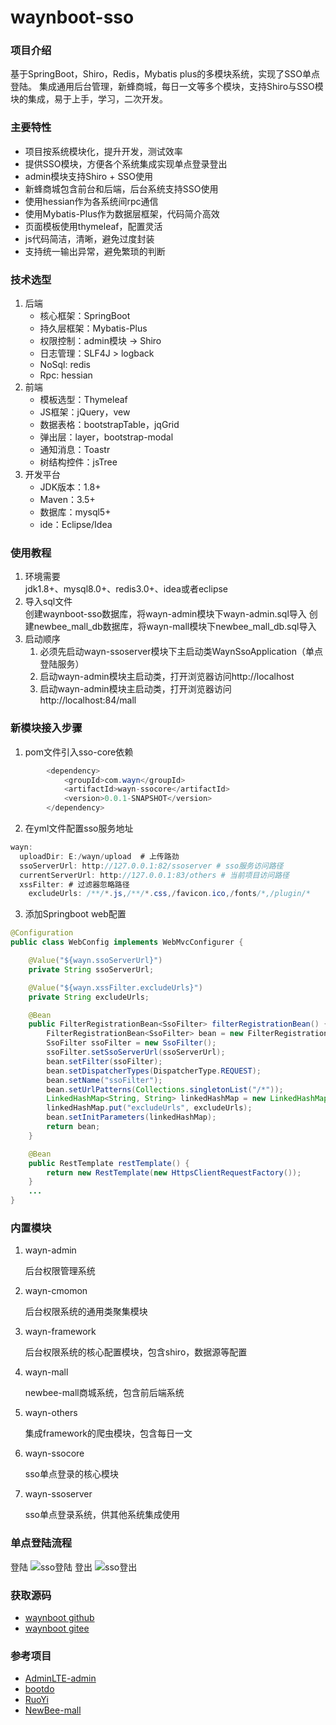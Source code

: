 # waynboot-sso

### 项目介绍

基于SpringBoot，Shiro，Redis，Mybatis plus的多模块系统，实现了SSO单点登陆。 集成通用后台管理，新蜂商城，每日一文等多个模块，支持Shiro与SSO模块的集成，易于上手，学习，二次开发。

### 主要特性

- 项目按系统模块化，提升开发，测试效率
- 提供SSO模块，方便各个系统集成实现单点登录登出
- admin模块支持Shiro + SSO使用
- 新蜂商城包含前台和后端，后台系统支持SSO使用
- 使用hessian作为各系统间rpc通信
- 使用Mybatis-Plus作为数据层框架，代码简介高效
- 页面模板使用thymeleaf，配置灵活
- js代码简洁，清晰，避免过度封装
- 支持统一输出异常，避免繁琐的判断

### 技术选型

1. 后端
    - 核心框架：SpringBoot
    - 持久层框架：Mybatis-Plus
    - 权限控制：admin模块 -> Shiro
    - 日志管理：SLF4J > logback
    - NoSql: redis
    - Rpc: hessian
2. 前端
    - 模板选型：Thymeleaf
    - JS框架：jQuery，vew
    - 数据表格：bootstrapTable，jqGrid
    - 弹出层：layer，bootstrap-modal
    - 通知消息：Toastr
    - 树结构控件：jsTree
3. 开发平台
    - JDK版本：1.8+
    - Maven：3.5+
    - 数据库：mysql5+
    - ide：Eclipse/Idea

### 使用教程
1. 环境需要  
   jdk1.8+、mysql8.0+、redis3.0+、idea或者eclipse
2. 导入sql文件  
   创建waynboot-sso数据库，将wayn-admin模块下wayn-admin.sql导入
   创建newbee_mall_db数据库，将wayn-mall模块下newbee_mall_db.sql导入
3. 启动顺序  
   1. 必须先启动wayn-ssoserver模块下主启动类WaynSsoApplication（单点登陆服务）  
   2. 启动wayn-admin模块主启动类，打开浏览器访问http://localhost    
   3. 启动wayn-admin模块主启动类，打开浏览器访问http://localhost:84/mall
   
### 新模块接入步骤
1. pom文件引入sso-core依赖
```java
        <dependency>
            <groupId>com.wayn</groupId>
            <artifactId>wayn-ssocore</artifactId>
            <version>0.0.1-SNAPSHOT</version>
        </dependency>
```
2. 在yml文件配置sso服务地址
```java
wayn:
  uploadDir: E:/wayn/upload  # 上传路劲
  ssoServerUrl: http://127.0.0.1:82/ssoserver # sso服务访问路径
  currentServerUrl: http://127.0.0.1:83/others # 当前项目访问路径
  xssFilter: # 过滤器忽略路径
    excludeUrls: /**/*.js,/**/*.css,/favicon.ico,/fonts/*,/plugin/*
```
3. 添加Springboot web配置
```java
@Configuration
public class WebConfig implements WebMvcConfigurer {

    @Value("${wayn.ssoServerUrl}")
    private String ssoServerUrl;

    @Value("${wayn.xssFilter.excludeUrls}")
    private String excludeUrls;

    @Bean
    public FilterRegistrationBean<SsoFilter> filterRegistrationBean() {
        FilterRegistrationBean<SsoFilter> bean = new FilterRegistrationBean<>();
        SsoFilter ssoFilter = new SsoFilter();
        ssoFilter.setSsoServerUrl(ssoServerUrl);
        bean.setFilter(ssoFilter);
        bean.setDispatcherTypes(DispatcherType.REQUEST);
        bean.setName("ssoFilter");
        bean.setUrlPatterns(Collections.singletonList("/*"));
        LinkedHashMap<String, String> linkedHashMap = new LinkedHashMap<>();
        linkedHashMap.put("excludeUrls", excludeUrls);
        bean.setInitParameters(linkedHashMap);
        return bean;
    }

    @Bean
    public RestTemplate restTemplate() {
        return new RestTemplate(new HttpsClientRequestFactory());
    }
    ...
}

```

### 内置模块

1. wayn-admin

   后台权限管理系统
2. wayn-cmomon

   后台权限系统的通用类聚集模块
3. wayn-framework

   后台权限系统的核心配置模块，包含shiro，数据源等配置
4. wayn-mall

   newbee-mall商城系统，包含前后端系统
5. wayn-others

   集成framework的爬虫模块，包含每日一文
6. wayn-ssocore

   sso单点登录的核心模块
7. wayn-ssoserver

   sso单点登录系统，供其他系统集成使用

### 单点登陆流程

登陆
![sso登陆](https://p3-juejin.byteimg.com/tos-cn-i-k3u1fbpfcp/08fb9b643e444414b6fefe7b60f99a6e~tplv-k3u1fbpfcp-watermark.image)
登出
![sso登出](https://p9-juejin.byteimg.com/tos-cn-i-k3u1fbpfcp/db0aaeaf124f4b3089799a46245aae26~tplv-k3u1fbpfcp-watermark.image)

### 获取源码

- [waynboot github](https://github.com/wayn111/waynboot-sso)
- [waynboot gitee](https://gitee.com/wayn111/waynboot-sso)

### 参考项目

- [AdminLTE-admin](https://gitee.com/zhougaojun/KangarooAdmin/tree/master)
- [bootdo](https://gitee.com/lcg0124/bootdo)
- [RuoYi](https://gitee.com/y_project/RuoYi)
- [NewBee-mall](https://github.com/newbee-ltd/newbee-mall)
 

